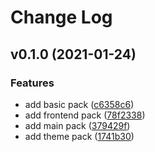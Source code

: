 # Change Log


## v0.1.0 (2021-01-24)

### Features

* add basic pack ([c6358c6](https://github.com/Clazex/vsce-lux-pack/commit/c6358c6104f1bbab63d39dc2cd824b98ac051f5d))
* add frontend pack ([78f2338](https://github.com/Clazex/vsce-lux-pack/commit/78f2338a4ddc90259f35eecefb0e5223242fec71))
* add main pack ([379429f](https://github.com/Clazex/vsce-lux-pack/commit/379429f258baf0ec678d6ad15a39641a391551e4))
* add theme pack ([1741b30](https://github.com/Clazex/vsce-lux-pack/commit/1741b3010c802989aae4fe6c6bad72bf325f3acc))
